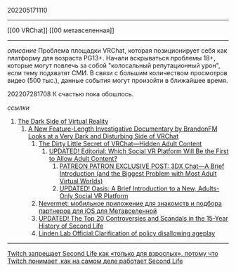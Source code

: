 202205171110
***
[[00 VRChat]] [[00 метавселенная]]
***
*описание*
Проблема площадки VRChat, которая позиционирует себя как платформу для возраста PG13+.
Начали вскрываться проблемы 18+, которые могут повлечь за собой "колосальный репутационный урон", если тему подхватят СМИ. 
В связи с большим количеством просмотров видео (500 тыс.), данные события могут произойти в ближайшее время.

202207281708
К счастью пока обошлось.

*ссылки*
1. [The Dark Side of Virtual Reality](https://youtu.be/Tod1qMcWeMk)
	1. [A New Feature-Length Investigative Documentary by BrandonFM Looks at a Very Dark and Disturbing Side of VRChat](https://ryanschultz.com/2022/05/09/a-new-feature-length-investigative-documentary-by-brandonfm-looks-at-a-very-dark-and-disturbing-side-of-vrchat/)
		1. [The Dirty Little Secret of VRChat—Hidden Adult Content](https://ryanschultz.com/2019/03/28/the-dirty-little-secret-of-vrchat-hidden-adult-content/)
			1. [UPDATED! Editorial: Which Social VR Platform Will Be the First to Allow Adult Content?](https://ryanschultz.com/2019/02/18/editorial-which-social-vr-platform-will-be-the-first-to-allow-adult-content/)
				1. [PATREON PATRON EXCLUSIVE POST: 3DX Chat—A Brief Introduction (and the Biggest Problem with Most Adult Virtual Worlds)](https://ryanschultz.com/2018/10/18/3dx-chat-a-brief-introduction/)
				2. [UPDATED! Oasis: A Brief Introduction to a New, Adults-Only Social VR Platform](https://ryanschultz.com/2018/08/07/oasis-a-brief-introduction-to-a-new-adults-only-social-vr-platform/)
		2. [Nevermet: мобильное приложение для знакомств и подбора партнеров для iOS для Метавселенной](https://ryanschultz.com/2022/03/01/nevermet-an-ios-mobile-dating-and-matchmaking-app-for-the-metaverse/)
		3. [UPDATED! The Top 20 Controversies and Scandals in the 15-Year History of Second Life](https://ryanschultz.com/2018/08/16/the-top-18-controversies-in-the-15-year-history-of-second-life/)
		4. [Linden Lab Official:Clarification of policy disallowing ageplay](https://wiki.secondlife.com/wiki/Linden_Lab_Official:Clarification_of_policy_disallowing_ageplay)
***
[Twitch запрещает Second Life как «только для взрослых», потому что Twitch понимает, как на самом деле работает Second Life](https://nwn.blogs.com/nwn/2015/05/twitch-second-life-adult-content.html#:~:text=May%2029%2C%202015-,Twitch%20Bans%20Second%20Life%20as%20Adult%2DOnly%20Because%20Twitch%20Understands,this%20with%20NWN%20last%20March.)